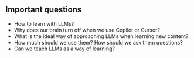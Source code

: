 
## Important questions

- How to learn with LLMs?
- Why does our brain turn off when we use Copilot or Cursor?
- What is the ideal way of approaching LLMs when learning new content?
- How much should we use them? How should we ask them questions?
- Can we teach LLMs as a way of learning?
